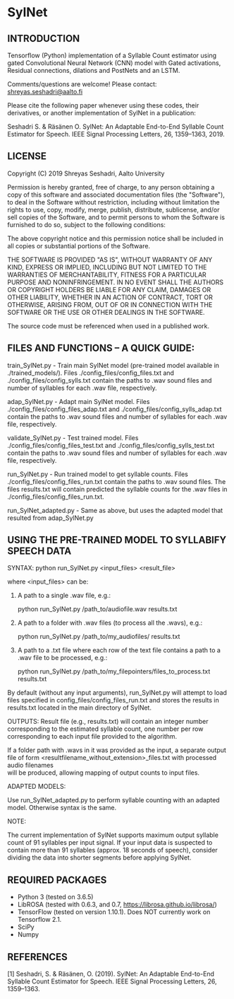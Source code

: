 # SylNet

INTRODUCTION
------------
Tensorflow (Python) implementation of a Syllable Count estimator using gated Convolutional Neural Network (CNN) model with Gated activations, Residual connections, dilations and PostNets and an LSTM.

Comments/questions are welcome! Please contact: shreyas.seshadri@aalto.fi

Please cite the following paper whenever using these codes, their derivatives, or another
implementation of SylNet in a publication:

Seshadri S. & Räsänen O. SylNet: An Adaptable End-to-End Syllable Count Estimator for Speech. IEEE Signal Processing Letters, 26, 1359–1363, 2019.


LICENSE
-------

Copyright (C) 2019 Shreyas Seshadri, Aalto University

Permission is hereby granted, free of charge, to any person obtaining a copy of
this software and associated documentation files (the "Software"), to deal in
the Software without restriction, including without limitation the rights to
use, copy, modify, merge, publish, distribute, sublicense, and/or sell copies of
the Software, and to permit persons to whom the Software is furnished to do so,
subject to the following conditions:

The above copyright notice and this permission notice shall be included in all
copies or substantial portions of the Software.

THE SOFTWARE IS PROVIDED "AS IS", WITHOUT WARRANTY OF ANY KIND, EXPRESS OR
IMPLIED, INCLUDING BUT NOT LIMITED TO THE WARRANTIES OF MERCHANTABILITY, FITNESS
FOR A PARTICULAR PURPOSE AND NONINFRINGEMENT. IN NO EVENT SHALL THE AUTHORS OR
COPYRIGHT HOLDERS BE LIABLE FOR ANY CLAIM, DAMAGES OR OTHER LIABILITY, WHETHER
IN AN ACTION OF CONTRACT, TORT OR OTHERWISE, ARISING FROM, OUT OF OR IN
CONNECTION WITH THE SOFTWARE OR THE USE OR OTHER DEALINGS IN THE SOFTWARE.

The source code must be referenced when used in a published work.

FILES AND FUNCTIONS – A QUICK GUIDE:
-------------------
train_SylNet.py - Train main SylNet model (pre-trained model available in ./trained_models/). Files ./config_files/config_files.txt and ./config_files/config_sylls.txt contain the paths to .wav sound files and number of syllables for each .wav file, respectively.

adap_SylNet.py - Adapt main SylNet model. Files ./config_files/config_files_adap.txt and ./config_files/config_sylls_adap.txt contain the paths to .wav sound files and number of syllables for each .wav file, respectively.

validate_SylNet.py	- Test trained model. Files ./config_files/config_files_test.txt and ./config_files/config_sylls_test.txt contain the paths to .wav sound files and number of syllables for each .wav file, respectively.

run_SylNet.py	- Run trained model to get syllable counts. Files ./config_files/config_files_run.txt contain the paths to .wav sound files. The files results.txt will contain predicted the syllable counts for the .wav files in ./config_files/config_files_run.txt.

run_SylNet_adapted.py - Same as above, but uses the adapted model that resulted from adap_SylNet.py


USING THE PRE-TRAINED MODEL TO SYLLABIFY SPEECH DATA
-------------------

SYNTAX:
python run_SylNet.py <input_files> <result_file>

where <input_files> can be:
  1) A path to a single .wav file, e.g.:

      python run_SylNet.py /path_to/audiofile.wav results.txt

  2) A path to a folder with .wav files (to process all the .wavs), e.g.:

      python run_SylNet.py /path_to/my_audiofiles/ results.txt

  3) A path to a .txt file where each row of the text file contains a path to a
      .wav file to be processed, e.g.:

      python run_SylNet.py /path_to/my_filepointers/files_to_process.txt results.txt

By default (without any input arguments), run_SylNet.py will attempt to load files
specified in config_files/config_files_run.txt and stores the results in
results.txt located in the main directory of SylNet.

OUTPUTS:
  Result file (e.g., results.txt) will contain an integer number corresponding to
  the estimated syllable count, one number per row corresponding to each input file
  provided to the algorithm.

  If a folder path with .wavs in it was provided as the input, a separate output file
  of form <resultfilename_without_extension>_files.txt with processed audio filenames  
  will be produced, allowing mapping of output counts to input files.

ADAPTED MODELS:

Use run_SylNet_adapted.py to perform syllable counting with an adapted model.
Otherwise syntax is the same.

NOTE:

The current implementation of SylNet supports maximum output syllable count of 91 syllables per input signal. If your input data is suspected to contain more than 91 syllables (approx. 18 seconds of speech), consider dividing the data into shorter segments before applying SylNet.


REQUIRED PACKAGES
-------------------
- Python 3 (tested on 3.6.5)
- LibROSA (tested with 0.6.3, and 0.7, https://librosa.github.io/librosa/)
- TensorFlow (tested on version 1.10.1). Does NOT currently work on Tensorflow 2.1. 
- SciPy
- Numpy

REFERENCES
---------
[1] Seshadri, S. & Räsänen, O. (2019). SylNet: An Adaptable End-to-End Syllable Count Estimator for Speech. IEEE Signal Processing Letters, 26, 1359–1363.
